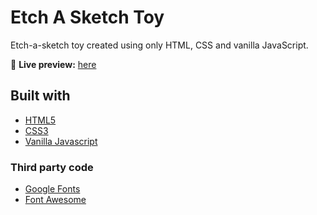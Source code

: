 # Etch A Sketch Toy
Etch-a-sketch toy created using only HTML, CSS and  vanilla JavaScript.

🔗 **Live preview:** [here](https://kalpitborkar.github.io/etch-a-sketch/)

## Built with
- [HTML5](https://html5.org/)
- [CSS3](https://www.w3.org/Style/CSS/Overview.en.html)
- [Vanilla Javascript](https://www.javascript.com/)

### Third party code
- [Google Fonts](https://fonts.google.com/)
- [Font Awesome](https://fontawesome.com/)
